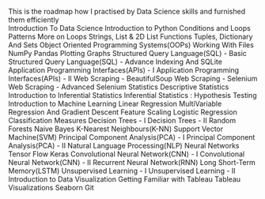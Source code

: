 This is the roadmap how I practised by Data Science skills and furnished them efficiently  
Introduction To Data Science
Introduction to Python
Conditions and Loops
Patterns
More on Loops
Strings, List & 2D List
Functions
Tuples, Dictionary And Sets
Object Oriented Programming Systems(OOPs)
Working With Files
NumPy
Pandas
Plotting Graphs
Structured Query Language(SQL) - Basic
Structured Query Language(SQL) - Advance
Indexing And SQLite
Application Programming Interfaces(APIs) - I
Application Programming Interfaces(APIs) - II
Web Scraping - BeautifulSoup
Web Scraping - Selenium
Web Scraping - Advanced Selenium
Statistics
Descriptive Statistics
Introduction to Inferential Statistics
Inferential Statistics : Hypothesis Testing
Introduction to Machine Learning
Linear Regression
MultiVariable Regression And Gradient Descent
Feature Scaling
Logistic Regression
Classification Measures
Decision Trees - I
Decision Trees - II
Random Forests
Naive Bayes
K-Nearest Neighbours(K-NN)
Support Vector Machine(SVM)
Principal Component Analysis(PCA) - I
Principal Component Analysis(PCA) - II
Natural Language Processing(NLP)
Neural Networks
Tensor Flow
Keras
Convolutional Neural Network(CNN) - I
Convolutional Neural Network(CNN) - II
Recurrent Neural Network(RNN)
Long Short-Term Memory(LSTM)
Unsupervised Learning - I
Unsupervised Learning - II
Introduction to Data Visualization
Getting Familiar with Tableau
Tableau Visualizations
Seaborn
Git
